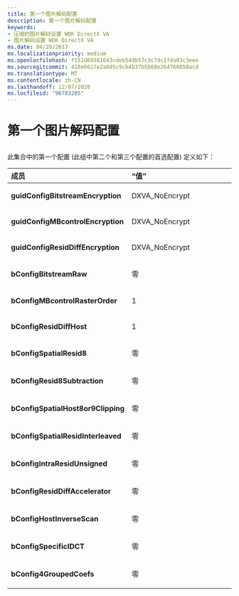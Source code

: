 ```yaml
---
title: 第一个图片解码配置
description: 第一个图片解码配置
keywords:
- 压缩的图片解码设置 WDK DirectX VA
- 图片解码设置 WDK DirectX VA
ms.date: 04/20/2017
ms.localizationpriority: medium
ms.openlocfilehash: f151d69381643cdeb54db57c3c7dc1fda03c3eee
ms.sourcegitcommit: 418e6617e2a695c9cb4b37b5b60e264760858acd
ms.translationtype: MT
ms.contentlocale: zh-CN
ms.lasthandoff: 12/07/2020
ms.locfileid: "96783285"
---
```

# <a name="first-picture-decoding-configuration"></a>第一个图片解码配置


## <span id="ddk_first_picture_decoding_configuration_gg"></span><span id="DDK_FIRST_PICTURE_DECODING_CONFIGURATION_GG"></span>


此集合中的第一个配置 (此组中第二个和第三个配置的首选配置) 定义如下：

<table>
<colgroup>
<col width="50%" />
<col width="50%" />
</colgroup>
<thead>
<tr class="header">
<th align="left">成员</th>
<th align="left">“值”</th>
</tr>
</thead>
<tbody>
<tr class="odd">
<td align="left"><p><strong>guidConfigBitstreamEncryption</strong></p></td>
<td align="left"><p>DXVA_NoEncrypt</p></td>
</tr>
<tr class="even">
<td align="left"><p><strong>guidConfigMBcontrolEncryption</strong></p></td>
<td align="left"><p>DXVA_NoEncrypt</p></td>
</tr>
<tr class="odd">
<td align="left"><p><strong>guidConfigResidDiffEncryption</strong></p></td>
<td align="left"><p>DXVA_NoEncrypt</p></td>
</tr>
<tr class="even">
<td align="left"><p><strong>bConfigBitstreamRaw</strong></p></td>
<td align="left"><p>零</p></td>
</tr>
<tr class="odd">
<td align="left"><p><strong>bConfigMBcontrolRasterOrder</strong></p></td>
<td align="left"><p>1</p></td>
</tr>
<tr class="even">
<td align="left"><p><strong>bConfigResidDiffHost</strong></p></td>
<td align="left"><p>1</p></td>
</tr>
<tr class="odd">
<td align="left"><p><strong>bConfigSpatialResid8</strong></p></td>
<td align="left"><p>零</p></td>
</tr>
<tr class="even">
<td align="left"><p><strong>bConfigResid8Subtraction</strong></p></td>
<td align="left"><p>零</p></td>
</tr>
<tr class="odd">
<td align="left"><p><strong>bConfigSpatialHost8or9Clipping</strong></p></td>
<td align="left"><p>零</p></td>
</tr>
<tr class="even">
<td align="left"><p><strong>bConfigSpatialResidInterleaved</strong></p></td>
<td align="left"><p>零</p></td>
</tr>
<tr class="odd">
<td align="left"><p><strong>bConfigIntraResidUnsigned</strong></p></td>
<td align="left"><p>零</p></td>
</tr>
<tr class="even">
<td align="left"><p><strong>bConfigResidDiffAccelerator</strong></p></td>
<td align="left"><p>零</p></td>
</tr>
<tr class="odd">
<td align="left"><p><strong>bConfigHostInverseScan</strong></p></td>
<td align="left"><p>零</p></td>
</tr>
<tr class="even">
<td align="left"><p><strong>bConfigSpecificIDCT</strong></p></td>
<td align="left"><p>零</p></td>
</tr>
<tr class="odd">
<td align="left"><p><strong>bConfig4GroupedCoefs</strong></p></td>
<td align="left"><p>零</p></td>
</tr>
</tbody>
</table>

 

 

 





